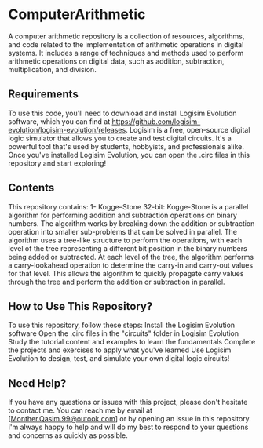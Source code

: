 # ComputerArithmetic
A computer arithmetic repository is a collection of resources, algorithms, and code related to the implementation of arithmetic operations in digital systems. It includes a range of techniques and methods used to perform arithmetic operations on digital data, such as addition, subtraction, multiplication, and division.

## Requirements ##

To use this code, you'll need to download and install Logisim Evolution software, which you can find at https://github.com/logisim-evolution/logisim-evolution/releases.
Logisim is a free, open-source digital logic simulator that allows you to create and test digital circuits. It's a powerful tool that's used by students, hobbyists, and professionals alike.
Once you've installed Logisim Evolution, you can open the .circ files in this repository and start exploring!

## Contents ##

This repository contains:
1- Kogge–Stone 32-bit:
Kogge-Stone is a parallel algorithm for performing addition and subtraction operations on binary numbers. The algorithm works by breaking down the addition or subtraction operation into smaller sub-problems that can be solved in parallel. The algorithm uses a tree-like structure to perform the operations, with each level of the tree representing a different bit position in the binary numbers being added or subtracted. At each level of the tree, the algorithm performs a carry-lookahead operation to determine the carry-in and carry-out values for that level. This allows the algorithm to quickly propagate carry values through the tree and perform the addition or subtraction in parallel.

## How to Use This Repository? ##

To use this repository, follow these steps:
Install the Logisim Evolution software
Open the .circ files in the "circuits" folder in Logisim Evolution
Study the tutorial content and examples to learn the fundamentals
Complete the projects and exercises to apply what you've learned
Use Logisim Evolution to design, test, and simulate your own digital logic circuits!

## Need Help? ##

If you have any questions or issues with this project, please don't hesitate to contact me. You can reach me by email at [Monther.Qasim.99@outook.com] or by opening an issue in this repository.
I'm always happy to help and will do my best to respond to your questions and concerns as quickly as possible.
